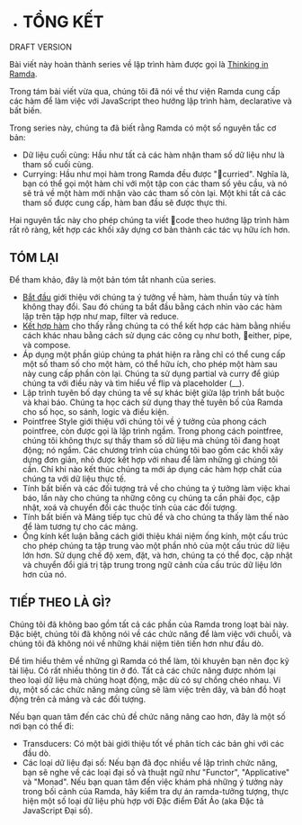 * # TỔNG KẾT

DRAFT VERSION

Bài viết này hoàn thành series về lập trình hàm được gọi là [Thinking in Ramda](http://randycoulman.com/blog/categories/thinking-in-ramda/).

Trong tám bài viết vừa qua, chúng tôi đã nói về thư viện Ramda cung cấp các hàm để làm việc với JavaScript theo hướng lập trình hàm, declarative và bất biến.

Trong series này, chúng ta đã biết rằng Ramda có một số nguyên tắc cơ bản:

* Dữ liệu cuối cùng: Hầu như tất cả các hàm nhận tham số dữ liệu như là tham số cuối cùng.
* Currying: Hầu như mọi hàm trong Ramda đều được "curried". Nghĩa là, bạn có thể gọi một hàm chỉ với một tập con các tham số yêu cầu, và nó sẽ trả về một hàm mới nhận vào các tham số còn lại. Một khi tất cả các tham số được cung cấp, hàm ban đầu sẽ được thực thi.

Hai nguyên tắc này cho phép chúng ta viết code theo hướng lập trình hàm rất rõ ràng, kết hợp các khối xây dựng cơ bản thành các tác vụ hữu ích hơn.

## TÓM LẠI

Để tham khảo, đây là một bản tóm tắt nhanh của series.

* [Bắt đầu](//getting-started.md) giới thiệu với chúng ta ý tưởng về hàm, hàm thuần túy và tính không thay đổi. Sau đó chúng ta bắt đầu bằng cách nhìn vào các hàm lặp trên tập hợp như map, filter và reduce.
* [Kết hợp hàm](/combining-functions.md) cho thấy rằng chúng ta có thể kết hợp các hàm bằng nhiều cách khác nhau bằng cách sử dụng các công cụ như both, either, pipe, và compose.
* Áp dụng một phần giúp chúng ta phát hiện ra rằng chỉ có thể cung cấp một số tham số cho một hàm, có thể hữu ích, cho phép một hàm sau này cung cấp phần còn lại. Chúng ta sử dụng partial  và curry để giúp chúng ta với điều này và tìm hiểu về flip và placeholder \(\_\_\).
* Lập trình tuyên bố dạy chúng ta về sự khác biệt giữa lập trình bắt buộc và khai báo. Chúng ta học cách sử dụng thay thế tuyên bố của Ramda cho số học, so sánh, logic và điều kiện.
* Pointfree Style giới thiệu với chúng tôi về ý tưởng của phong cách pointfree, còn được gọi là lập trình ngầm. Trong phong cách pointfree, chúng tôi không thực sự thấy tham số dữ liệu mà chúng tôi đang hoạt động; nó ngầm. Các chương trình của chúng tôi bao gồm các khối xây dựng đơn giản, nhỏ được kết hợp với nhau để làm những gì chúng tôi cần. Chỉ khi nào kết thúc chúng ta mới áp dụng các hàm hợp chất của chúng ta với dữ liệu thực tế.
* Tính bất biến và các đối tượng trả về cho chúng ta ý tưởng làm việc khai báo, lần này cho chúng ta những công cụ chúng ta cần phải đọc, cập nhật, xoá và chuyển đổi các thuộc tính của các đối tượng.
* Tính bất biến và Mảng tiếp tục chủ đề và cho chúng ta thấy làm thế nào để làm tương tự cho các mảng.
* Ống kính kết luận bằng cách giới thiệu khái niệm ống kính, một cấu trúc cho phép chúng ta tập trung vào một phần nhỏ của một cấu trúc dữ liệu lớn hơn. Sử dụng chế độ xem, đặt, và hơn, chúng ta có thể đọc, cập nhật và chuyển đổi giá trị tập trung trong ngữ cảnh của cấu trúc dữ liệu lớn hơn của nó.

## TIẾP THEO LÀ GÌ?

Chúng tôi đã không bao gồm tất cả các phần của Ramda trong loạt bài này. Đặc biệt, chúng tôi đã không nói về các chức năng để làm việc với chuỗi, và chúng tôi đã không nói về những khái niệm tiên tiến hơn như đầu dò.

Để tìm hiểu thêm về những gì Ramda có thể làm, tôi khuyên bạn nên đọc kỹ tài liệu. Có rất nhiều thông tin ở đó. Tất cả các chức năng được nhóm lại theo loại dữ liệu mà chúng hoạt động, mặc dù có sự chồng chéo nhau. Ví dụ, một số các chức năng mảng cũng sẽ làm việc trên dây, và bản đồ hoạt động trên cả mảng và các đối tượng.

Nếu bạn quan tâm đến các chủ đề chức năng nâng cao hơn, đây là một số nơi bạn có thể đi:

* Transducers: Có một bài giới thiệu tốt về phân tích các bản ghi với các đầu dò.
* Các loại dữ liệu đại số: Nếu bạn đã đọc nhiều về lập trình chức năng, bạn sẽ nghe về các loại đại số và thuật ngữ như "Functor", "Applicative" và "Monad". Nếu bạn quan tâm đến việc khám phá những ý tưởng này trong bối cảnh của Ramda, hãy kiểm tra dự án ramda-tưởng tượng, thực hiện một số loại dữ liệu phù hợp với Đặc điểm Đất Ảo \(aka Đặc tả JavaScript Đại số\).




